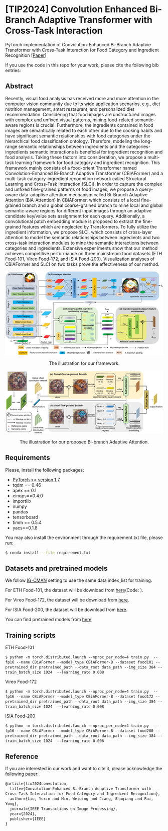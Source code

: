 # [TIP2024] Convolution Enhanced Bi-Branch Adaptive Transformer with Cross-Task Interaction
PyTorch implementation of Convolution-Enhanced Bi-Branch Adaptive Transformer with Cross-Task Interaction for Food  Category and Ingredient Recognition [[Paper](https://ieeexplore.ieee.org/document/10471331)]

If you use the code in this repo for your work, please cite the following bib entries:

## Abstract
Recently, visual food analysis has received more and more attention in the computer vision community due to its wide application scenarios, e.g., diet nutrition management, smart restaurant, and personalized diet recommendation. Considering that food images are unstructured images with complex and unfixed visual patterns, mining food-related semantic-aware regions is crucial. Furthermore, the ingredients contained in food images are semantically related to each other due to the cooking habits and have significant semantic relationships with food categories under the hierarchical food classification ontology. Therefore, modeling the long-range semantic relationships between ingredients and the categories-ingredients semantic interactions is beneficial for ingredient recognition and food analysis. Taking these factors into consideration, we propose a multi-task learning framework for food category and ingredient recognition. This framework mainly consists of a food-orient Transformer named Convolution-Enhanced Bi-Branch Adaptive Transformer (CBiAFormer) and a multi-task category-ingredient recognition network called Structural Learning and Cross-Task Interaction (SLCI). In order to capture the complex and unfixed fine-grained patterns of food images, we propose a query-aware data-adaptive attention mechanism called Bi-Branch Adaptive Attention (BiA-Attention) in CBiAFormer, which consists of a local fine-grained branch and a global coarse-grained branch to mine local and global semantic-aware regions for different input images through an adaptive candidate key/value sets assignment for each query. Additionally, a convolutional patch embedding module is proposed to extract the fine-grained features which are neglected by Transformers. To fully utilize the ingredient information, we propose SLCI, which consists of cross-layer attention to model the semantic relationships between ingredients and two cross-task interaction modules to mine the semantic interactions between categories and ingredients. Extensive exper
iments show that our method achieves competitive performance on three mainstream food datasets (ETH Food-101, Vireo Food-172, and ISIA Food-200). Visualization analyses of CBiAFormer and SLCI on two tasks prove the effectiveness of our method.

![framework](Figures/figure1.png)
<p align="center">The illustration for our framework.</p>

![BiA-Attention](Figures/figure2.png)
<p align="center">The illustration for our proposed Bi-branch Adaptive Attention.</p>

## Requirements
Please, install the following packages:
- [PyTorch >= version 1.7](https://pytorch.org)
- tqdm == 0.46
- apex == 0.1
- einops==0.4.0
- importlib
- numpy
- pandas
- tensorboard
- timm == 0.5.4
- yacs==0.1.8

You may also install the environment through the requirement.txt file, please run:

```sh
$ conda install --file requirement.txt
```

## Datasets and pretrained models
We follow [IG-CMAN](https://github.com/minweiqing/Ingredient-Guided-Cascaded-Multi-Attention-Network-for-Food-Recognition) setting to use the same data index_list for training.  

For ETH Food-101, the dataset will be download from [here]()(Code: ).

For Vireo Food-172, the dataset will be download from [here](Code: ).

For ISIA Food-200, the dataset will be download from [here](https://github.com/minweiqing/Ingredient-Guided-Cascaded-Multi-Attention-Network-for-Food-Recognition).

You can find pretrained models from [here]()

## Training scripts
ETH Food-101
```
$ python -m torch.distributed.launch --nproc_per_node=4 train.py  --fp16 --name CBiAFormer --model_type CBiAFormer-B --dataset food101 --pretrained_dir pretrained_path --data_root data_path --img_size 384 --train_batch_size 1024  --learning_rate 0.008
```

Vireo Food-172
```
$ python -m torch.distributed.launch --nproc_per_node=4 train.py  --fp16 --name CBiAFormer --model_type CBiAFormer-B --dataset food172 --pretrained_dir pretrained_path --data_root data_path --img_size 384 --train_batch_size 1024  --learning_rate 0.008
```

ISIA Food-200
```
$ python -m torch.distributed.launch --nproc_per_node=4 train.py  --fp16 --name CBiAFormer --model_type CBiAFormer-B --dataset food200 --pretrained_dir pretrained_path --data_root data_path --img_size 384 --train_batch_size 1024  --learning_rate 0.008
```


## Reference
If you are interested in our work and want to cite it, please acknowledge the following paper:
```
@article{liu2024convolution,
  title={Convolution-Enhanced Bi-Branch Adaptive Transformer with Cross-Task Interaction for Food Category and Ingredient Recognition},
  author={Liu, Yuxin and Min, Weiqing and Jiang, Shuqiang and Rui, Yong},
  journal={IEEE Transactions on Image Processing},
  year={2024},
  publisher={IEEE}
}
```
